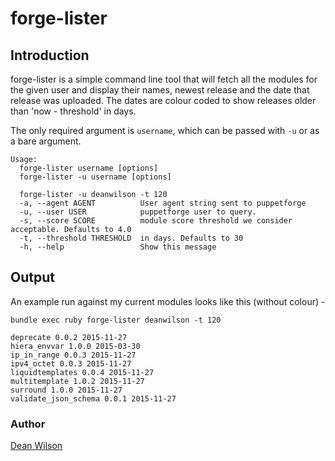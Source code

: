 # forge-lister #

## Introduction ##

forge-lister is a simple command line tool that will fetch all
the modules for the given user and display their names, newest release
and the date that release was uploaded. The dates are colour coded
to show releases older than 'now - threshold' in days.

The only required argument is `username`, which can be passed with
`-u` or as a bare argument.

    Usage:
      forge-lister username [options]
      forge-lister -u username [options]

      forge-lister -u deanwilson -t 120
      -a, --agent AGENT          User agent string sent to puppetforge
      -u, --user USER            puppetforge user to query.
      -s, --score SCORE          module score threshold we consider acceptable. Defaults to 4.0
      -t, --threshold THRESHOLD  in days. Defaults to 30
      -h, --help                 Show this message

## Output ##

An example run against my current modules looks like this (without colour) -

    bundle exec ruby forge-lister deanwilson -t 120

    deprecate 0.0.2 2015-11-27
    hiera_envvar 1.0.0 2015-03-30
    ip_in_range 0.0.3 2015-11-27
    ipv4_octet 0.0.3 2015-11-27
    liquidtemplates 0.0.4 2015-11-27
    multitemplate 1.0.2 2015-11-27
    surround 1.0.0 2015-11-27
    validate_json_schema 0.0.1 2015-11-27

### Author ###
[Dean Wilson](http://www.unixdaemon.net)
